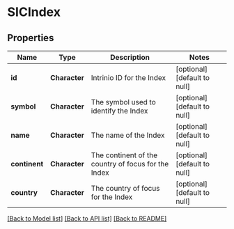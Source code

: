 # SICIndex

## Properties
Name | Type | Description | Notes
------------ | ------------- | ------------- | -------------
**id** | **Character** | Intrinio ID for the Index | [optional] [default to null]
**symbol** | **Character** | The symbol used to identify the Index | [optional] [default to null]
**name** | **Character** | The name of the Index | [optional] [default to null]
**continent** | **Character** | The continent of the country of focus for the Index | [optional] [default to null]
**country** | **Character** | The country of focus for the Index | [optional] [default to null]

[[Back to Model list]](../README.md#documentation-for-models) [[Back to API list]](../README.md#documentation-for-api-endpoints) [[Back to README]](../README.md)


